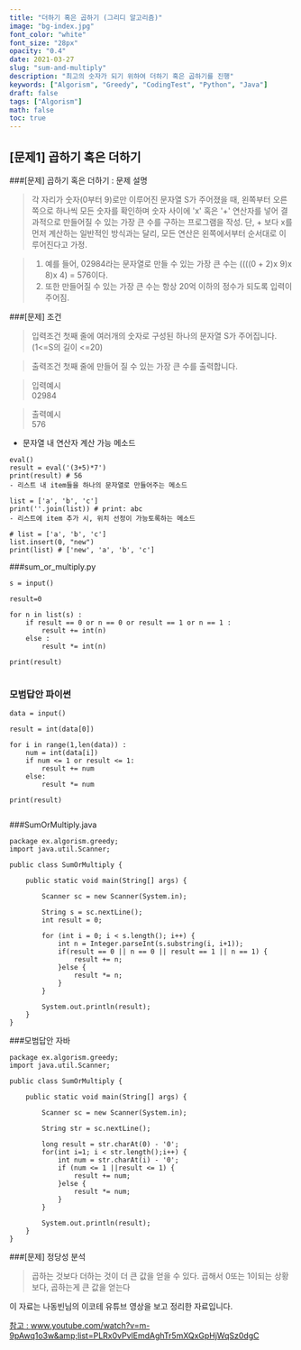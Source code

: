 ```yaml
---
title: "더하기 혹은 곱하기 (그리디 알고리즘)"
image: "bg-index.jpg"
font_color: "white"
font_size: "28px"
opacity: "0.4"
date: 2021-03-27
slug: "sum-and-multiply"
description: "최고의 숫자가 되기 위하여 더하기 혹은 곱하기를 진행"
keywords: ["Algorism", "Greedy", "CodingTest", "Python", "Java"]
draft: false
tags: ["Algorism"]
math: false
toc: true
---
```


## [문제1] 곱하기 혹은 더하기

###[문제] 곱하기 혹은 더하기 : 문제 설명
> 각 자리가 숫자(0부터 9)로만 이루어진 문자열 S가 주어졌을 때, 왼쪽부터 오른쪽으로
하나씩 모든 숫자를 확인하며 숫자 사이에 'x' 혹은 '+' 연산자를 넣어 결과적으로 만들어질 수 있는
가장 큰 수를 구하는 프로그램을 작성. 단, + 보다 x를 먼저 계산하는 일반적인 방식과는 달리,
모든 연산은 왼쪽에서부터 순서대로 이루어진다고 가정.

>	1. 예를 들어, 02984라는 문자열로 만들 수 있는 가장 큰 수는 ((((0 + 2)x 9)x 8)x 4) = 576이다.
>	2. 또한 만들어질 수 있는 가장 큰 수는 항상 20억 이하의 정수가 되도록 입력이 주어짐.



###[문제] 조건 

> 입력조건
>	첫째 줄에 여러개의 숫자로 구성된 하나의 문자열 S가 주어집니다.(1<=S의 길이 <=20)


> 출력조건
>	첫째 줄에 만들어 질 수 있는 가장 큰 수를 출력합니다.

> 입력예시<br>
>	02984 

> 출력예시<br> 
>	576


- 문자열 내 연산자 계산 가능 메소드
```
eval()
result = eval('(3+5)*7')
print(result) # 56
- 리스트 내 item들을 하나의 문자열로 만들어주는 메소드 

list = ['a', 'b', 'c'] 
print(''.join(list)) # print: abc
- 리스트에 item 추가 시, 위치 선정이 가능토록하는 메소드

# list = ['a', 'b', 'c'] 
list.insert(0, "new")
print(list) # ['new', 'a', 'b', 'c'] 

```



###sum_or_multiply.py
```
s = input()

result=0

for n in list(s) :
    if result == 0 or n == 0 or result == 1 or n == 1 :    
        result += int(n)
    else :
        result *= int(n)

print(result)
   
```

### 모범답안 파이썬
```
data = input()

result = int(data[0])

for i in range(1,len(data)) :
    num = int(data[i])
    if num <= 1 or result <= 1:
    	result += num
    else:
    	result *= num
    	 
print(result)
   
```


###SumOrMultiply.java
```
package ex.algorism.greedy;
import java.util.Scanner;

public class SumOrMultiply {
	
	public static void main(String[] args) {
		
		Scanner sc = new Scanner(System.in);
		
		String s = sc.nextLine();
		int result = 0;
		
		for (int i = 0; i < s.length(); i++) {
			int n = Integer.parseInt(s.substring(i, i+1));
			if(result == 0 || n == 0 || result == 1 || n == 1) {
				result += n;
			}else {
				result *= n;
			}
		}

		System.out.println(result);
	}
}
```

###모범답안 자바
```
package ex.algorism.greedy;
import java.util.Scanner;

public class SumOrMultiply {
	
	public static void main(String[] args) {
		
		Scanner sc = new Scanner(System.in);
		
		String str = sc.nextLine();
		
		long result = str.charAt(0) - '0';
		for(int i=1; i < str.length();i++) {
			int num = str.charAt(i) - '0';
			if (num <= 1 ||result <= 1) {
				result += num;
			}else {
				result *= num;
			}
		}
		
		System.out.println(result);
	}
}

```

###[문제] 정당성 분석
> 곱하는 것보다 더하는 것이 더 큰 값을 얻을 수 있다.
> 곱해서 0또는 1이되는 상황보다, 곱하는게 큰 값을 얻는다

 


이 자료는 나동빈님의 이코테 유튜브 영상을 보고 정리한 자료입니다.
<br>

<a href="https://www.youtube.com/watch?v=m-9pAwq1o3w&amp;list=PLRx0vPvlEmdAghTr5mXQxGpHjWqSz0dgC">참고 : www.youtube.com/watch?v=m-9pAwq1o3w&amp;list=PLRx0vPvlEmdAghTr5mXQxGpHjWqSz0dgC</a>




